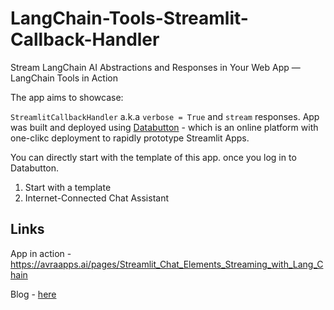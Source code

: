 # LangChain-Tools-Streamlit-Callback-Handler

Stream LangChain AI Abstractions and Responses in Your Web App — LangChain Tools in Action 

The app aims to showcase:

`StreamlitCallbackHandler` a.k.a `verbose = True` and `stream` responses.
App was built and deployed using [Databutton](https://www.databutton.io) - which is an online platform with one-clikc deployment to rapidly prototype Streamlit Apps.

You can directly start with the template of this app. once you log in to Databutton. 
1. Start with a template
2. Internet-Connected Chat Assistant


## Links
App in action - https://avraapps.ai/pages/Streamlit_Chat_Elements_Streaming_with_Lang_Chain

Blog - [here](https://medium.com/@avra42/stream-langchain-ai-abstractions-and-responses-in-your-web-app-langchain-tools-in-action-e37907779437)


